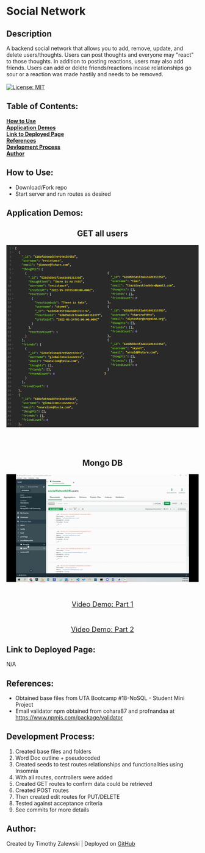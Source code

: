 # Social Network

## Description
A backend social network that allows you to add, remove, update, and delete users/thoughts. Users can post thoughts and everyone may "react" to those thoughts. In addition to posting reactions, users may also add friends. Users can add or delete friends/reactions incase relationships go sour or a reaction was made hastily and needs to be removed. <br /> <br />
[![License: MIT](https://img.shields.io/badge/License-MIT-yellow.svg)](https://opensource.org/licenses/MIT)

 ## Table of Contents:

  **[How to Use](#how-to-use)** <br />
  **[Application Demos](#application-demos)** <br />
  **[Link to Deployed Page](#link-to-deployed-page)** <br />
  **[References](#references)** <br />
  **[Devlopment Process](#development-process)** <br />
  **[Author](#author)** <br />

## How to Use:
* Download/Fork repo <br />
* Start server and run routes as desired <br />

## Application Demos:
<h2 align="center">GET all users</h2>
<p align="center"><img src="./demos/demo_getUsers.png" alt="image demo" width="800" height="auto"/></p> <br /><br />
<h2 align="center">Mongo DB</h2>
<p align="center"><img src="./demos/demo_mongoDb.gif" alt="gif demo" width="800" height="auto"/></p> <br />
<p align="center"><font size="4"><a href="https://drive.google.com/file/d/1ExDqSSA5IvaqbCkkFluAwccYiv44xNDu/view">Video Demo: Part 1</a></font></p> <br />
<p align="center"><font size="4"><a href="https://drive.google.com/file/d/1aMswsX-0w7u-pPpKPENue5AY85CHlMou/view">Video Demo: Part 2</a></font></p>

## Link to Deployed Page:
N/A

## References:
* Obtained base files from UTA Bootcamp #18-NoSQL - Student Mini Project <br />
* Email validator npm obtained from cohara87 and profnandaa at https://www.npmjs.com/package/validator

## Development Process:
1. Created base files and folders <br />
2. Word Doc outline + pseudocoded <br />
3. Created seeds to test routes relationships and functionalities using Insomnia <br />
4. With all routes, controllers were added  <br />
5. Created GET routes to confirm data could be retrieved <br />
6. Created POST routes <br />
7. Then created edit routes for PUT/DELETE <br />
8. Tested against acceptance criteria <br />
9. See commits for more details <br />

## Author:
Created by Timothy Zalewski | Deployed on [GitHub](https://github.com/Tim-Zebra)